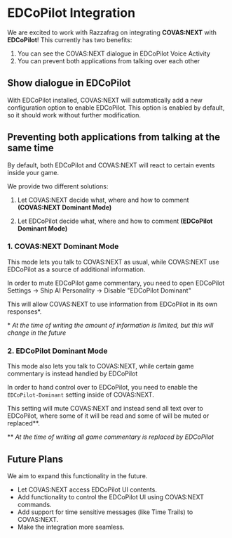 # EDCoPilot Integration

We are excited to work with Razzafrag on integrating **COVAS:NEXT** with **EDCoPilot**!
This currently has two benefits:
1) You can see the COVAS:NEXT dialogue in EDCoPilot Voice Activity
2) You can prevent both applications from talking over each other

## Show dialogue in EDCoPilot
With EDCoPilot installed, COVAS:NEXT will automatically add a new configuration option to enable EDCoPilot.
This option is enabled by default, so it should work without further modification.

## Preventing both applications from talking at the same time
By default, both EDCoPilot and COVAS:NEXT will react to certain events inside your game. 

We provide two different solutions:
1) Let COVAS:NEXT decide what, where and how to comment **(COVAS:NEXT Dominant Mode)**
  
2) Let EDCoPilot decide what, where and how to comment **(EDCoPilot Dominant Mode)**

### 1. COVAS:NEXT Dominant Mode 
This mode lets you talk to COVAS:NEXT as usual, while COVAS:NEXT use EDCoPilot as a source of additional information.

In order to mute EDCoPilot game commentary, you need to open EDCoPilot Settings -> Ship AI Personality -> Disable "EDCoPilot Dominant"

This will allow COVAS:NEXT to use information from EDCoPilot in its own responses*.

\* *At the time of writing the amount of information is limited, but this will change in the future*

### 2. EDCoPilot Dominant Mode

This mode also lets you talk to COVAS:NEXT, while certain game commentary is instead handled by EDCoPilot
   
In order to hand control over to EDCoPilot, you need to enable the `EDCoPilot-Dominant` setting inside of COVAS:NEXT.

This setting will mute COVAS:NEXT and instead send all text over to EDCoPilot, where some of it will be read and some of will be muted or replaced**.

\*\* *At the time of writing all game commentary is replaced by EDCoPilot*

## Future Plans
We aim to expand this functionality in the future.

- Let COVAS:NEXT access EDCoPilot UI contents.
- Add functionality to control the EDCoPilot UI using COVAS:NEXT commands.
- Add support for time sensitive messages (like Time Trails) to COVAS:NEXT.
- Make the integration more seamless.
